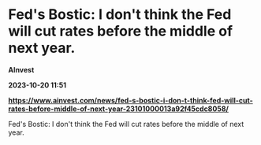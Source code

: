 # Fed's Bostic: I don't think the Fed will cut rates before the middle of next year.
**AInvest**

**2023-10-20 11:51**

**https://www.ainvest.com/news/fed-s-bostic-i-don-t-think-fed-will-cut-rates-before-middle-of-next-year-23101000013a92f45cdc8058/**

Fed's Bostic: I don't think the Fed will cut rates before the middle of next year.